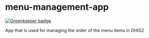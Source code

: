 menu-management-app
==============

[![Greenkeeper badge](https://badges.greenkeeper.io/dhis2/menu-management-app.svg)](https://greenkeeper.io/)

App that is used for managing the order of the menu items in DHIS2